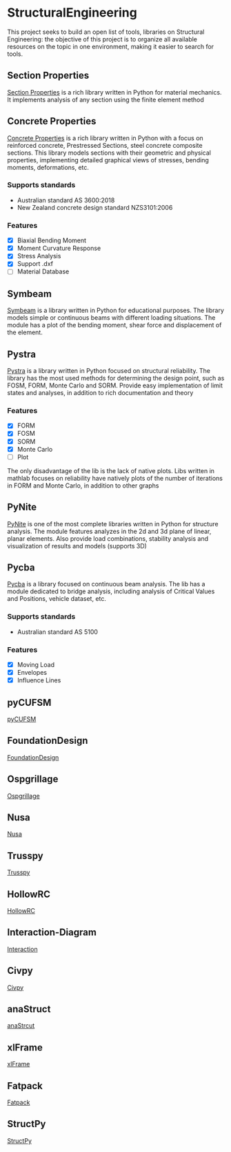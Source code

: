 # StructuralEngineering
This project seeks to build an open list of tools, libraries on Structural Engineering: the objective of this project is to organize all available resources on the topic in one environment, making it easier to search for tools.

## Section Properties

[Section Properties](https://github.com/robbievanleeuwen/section-properties) is a rich library written in Python for material mechanics. It implements analysis of any section using the finite element method

## Concrete Properties

[Concrete Properties](https://github.com/robbievanleeuwen/concrete-properties) is a rich library written in Python with a focus on reinforced concrete, Prestressed Sections, steel concrete composite sections. This library models sections with their geometric and physical properties, implementing detailed graphical views of stresses, bending moments, deformations, etc.

### Supports standards
- Australian standard AS 3600:2018
- New Zealand concrete design standard NZS3101:2006

### Features
- [x] Biaxial Bending Moment
- [x] Moment Curvature Response
- [x] Stress Analysis
- [x] Support .dxf
- [ ] Material Database

## Symbeam

[Symbeam](https://github.com/amcc1996/symbeam) is a library written in Python for educational purposes. The library models simple or continuous beams with different loading situations. The module has a plot of the bending moment, shear force and displacement of the element.

## Pystra

[Pystra](https://github.com/pystra/pystra?tab=readme-ov-file) is a library written in Python focused on structural reliability. The library has the most used methods for determining the design point, such as FOSM, FORM, Monte Carlo and SORM. Provide easy implementation of limit states and analyses, in addition to rich documentation and theory

### Features
- [x] FORM
- [x] FOSM
- [x] SORM
- [x] Monte Carlo
- [ ] Plot

The only disadvantage of the lib is the lack of native plots. Libs written in mathlab focuses on reliability have natively plots of the number of iterations in FORM and Monte Carlo, in addition to other graphs

## PyNite

[PyNite](https://github.com/JWock82/PyNite?tab=readme-ov-file) is one of the most complete libraries written in Python for structure analysis. The module features analyzes in the 2d and 3d plane of linear, planar elements. Also provide load combinations, stability analysis and visualization of results and models (supports 3D)

## Pycba

[Pycba](https://github.com/ccaprani/pycba?tab=readme-ov-file) is a library focused on continuous beam analysis. The lib has a module dedicated to bridge analysis, including analysis of Critical Values and Positions, vehicle dataset, etc.

### Supports standards
- Australian standard AS 5100

### Features
- [x] Moving Load
- [x] Envelopes
- [x] Influence Lines

## pyCUFSM

[pyCUFSM](https://github.com/ClearCalcs/pyCUFSM?tab=readme-ov-file)

## FoundationDesign

[FoundationDesign](https://github.com/kunle009/FoundationDesign)

## Ospgrillage 

[Ospgrillage](https://monashsmartstructures.github.io/ospgrillage/index.html)

## Nusa

[Nusa](https://github.com/JorgeDeLosSantos/nusa)

## Trusspy

[Trusspy](https://github.com/adtzlr/trusspy)

## HollowRC

[HollowRC](https://github.com/Kleissl/HollowRC)

## Interaction-Diagram

[Interaction](https://github.com/onurkoc/interaction-diagram)

## Civpy

[Civpy](https://civpy.readthedocs.io/en/latest/)

## anaStruct

[anaStrcut](https://github.com/ritchie46/anaStruct)


## xlFrame

[xlFrame](https://github.com/LcnGnd/xlFrame)

## Fatpack

[Fatpack](https://github.com/Gunnstein/fatpack)

## StructPy

[StructPy](https://github.com/BrianChevalier/StructPy?tab=readme-ov-file)
